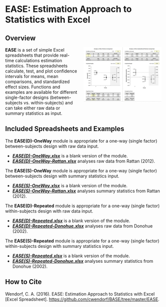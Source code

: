 # EASE: Estimation Approach to Statistics with Excel

## Overview

<img src="EASE.jpg" alt="EASE" align="right" style="padding: 0px 0px 20px 20px;">

**EASE** is a set of simple Excel spreadsheets that provide real-time calculations estimation statistics. These spreadsheets calculate, test, and plot confidence intervals for means, mean comparisons, and standardized effect sizes. Functions and examples are available for different single-factor designs (between-subjects vs. within-subjects) and can take either raw data or summary statistics as input. 

## Included Spreadsheets and Examples

The **EASE(D)-OneWay** module is appropriate for a one-way (single factor) between-subjects design with raw data input.

- [**_EASE(D)-OneWay.xlsx_**](https://github.com/cwendorf/BASE/raw/master/EASE/EASE(D)-OneWay.xlsx) is a blank version of the module.
- [**_EASE(D)-OneWay-Rattan.xlsx_**](https://github.com/cwendorf/BASE/raw/master/EASE/EASE(D)-OneWay-Rattan.xlsx) analyses raw data from Rattan (2012).

The **EASE(S)-OneWay** module is appropriate for a one-way (single factor) between-subjects design with summary statistics input.

- [**_EASE(S)-OneWay.xlsx_**](https://github.com/cwendorf/BASE/raw/master/EASE/EASE(S)-OneWay.xlsx) is a blank version of the module.
- [**_EASE(S)-OneWay-Rattan.xlsx_**](https://github.com/cwendorf/BASE/raw/master/EASE/EASE(S)-OneWay-Rattan.xlsx) analyses summary statistics from Rattan (2012).

The **EASE(D)-Repeated** module is appropriate for a one-way (single factor) within-subjects design with raw data input.

- [**_EASE(D)-Repeated.xlsx_**](https://github.com/cwendorf/BASE/raw/master/EASE/EASE(D)-Repeated.xlsx) is a blank version of the module.
- [**_EASE(D)-Repeated-Donohue.xlsx_**](https://github.com/cwendorf/BASE/raw/master/EASE/EASE(D)-Repeated-Donohue.xlsx) analyses raw data from Donohue (2002).

The **EASE(S)-Repeated** module is appropriate for a one-way (single factor) within-subjects design with summary statistics input.

- [**_EASE(S)-Repeated.xlsx_**](https://github.com/cwendorf/BASE/raw/master/EASE/EASE(S)-Repeated.xlsx) is a blank version of the module.
- [**_EASE(S)-Repeated-Donohue.xlsx_**](https://github.com/cwendorf/BASE/raw/master/EASE/EASE(S)-Repeated-Donohue.xlsx) analyses summary statistics from Donohue (2002).

## How to Cite

Wendorf, C. A. (2016). EASE: Estimation Approach to Statistics with Excel [Excel Spreadsheet]. https://github.com/cwendorf/BASE/tree/master/EASE.
